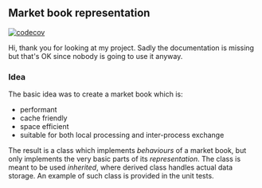 ## Market book representation

[![codecov](https://codecov.io/gh/Bronek/market/graph/badge.svg?token=WyFr5ajq3O)](https://codecov.io/gh/Bronek/market)

Hi, thank you for looking at my project. Sadly the documentation is missing but that's OK since nobody is going to use it anyway.

### Idea

The basic idea was to create a market book which is:
* performant
* cache friendly
* space efficient
* suitable for both local processing and inter-process exchange

The result is a class which implements *behaviours* of a market book, but only implements the very basic parts of its *representation*. The class is meant to be used *inherited*, where derived class handles actual data storage. An example of such class is provided in the unit tests.
